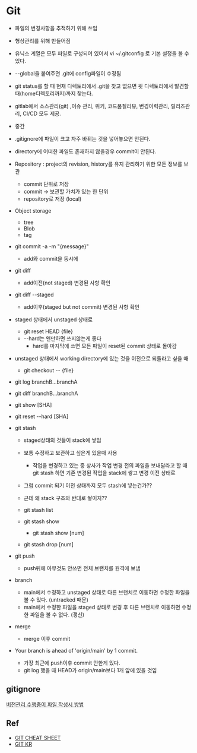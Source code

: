 # Git

- 파일의 변경사항을 추적하기 위해 쓰임
- 형상관리를 위해 만들어짐
- 유닉스 계열은 모두 파일로 구성되어 있어서 vi ~/.gitconfig 로 기본 설정을 볼 수 있다.

- --global을 붙여주면 .git에 config파일이 수정됨
- git status를 할 때 현재 디렉토리에서 .git을 찾고 없으면 윗 디렉토리에서 발견할 때(home디렉토리까지)까지 찾는다.
- gitlab에서 소스관리(git) ,이슈 관리, 위키, 코드품질리뷰, 변경이력관리, 릴리즈관리, CI/CD 모두 제공.
- 중간
- .gitignore에 파일이 크고 자주 바뀌는 것을 넣어놓으면 안된다.
- directory에 어떠한 파일도 존재하지 않을경우 commit이 안된다.
- Repository : project의 revision, history를 유지 관리하기 위한 모든 정보를 보관
    - commit 단위로 저장
    - commit -> 보관할 가치가 있는 한 단위
    - repository로 저장 (local)
- Object storage
    - tree
    - Blob
    - tag
- git commit -a -m "{message}"
    - add와 commit을 동시에
- git diff
    - add이전(not staged) 변경된 사항 확인
- git diff --staged
    - add이후(staged but not commit) 변경된 사항 확인
- staged 상태에서 unstaged 상태로
    - git reset HEAD {file}
    - --hard는 왠만하면 쓰지않는게 좋다
        - hard를 마지막에 쓰면 모든 파일이 reset된 commit 상태로 돌아감
- unstaged 상태에서 working directory에 있는 것을 이전으로 되돌라고 싶을 때
    - git checkout -- {file}
- git log branchB...branchA
- git diff branchB...branchA
- git show [SHA]
- git reset --hard [SHA]
- git stash
    - staged상태의 것들이 stack에 쌓임
    - 보통 수정하고 보관하고 싶은게 있을때 사용
        - 작업을 변경하고 있는 중 상사가 작업 변경 전의 파일을 보내달라고 할 때 git stash 하면 기존 변경된 작업을 stack에 쌓고 변경 이전 상태로 
            
    - 그럼 commit 되기 이전 상태까지 모두 stash에 넣는건가?? 
    - 근데 왜 stack 구조와 반대로 쌓이지??
    - git stash list
    - git stash show
        - git stash show [num]
    - git stash drop [num]

- git push
    - push뒤에 아무것도 안쓰면 전체 브랜치를 원격에 보냄
- branch
    - main에서 수정하고 unstaged 상태로 다른 브랜치로 이동하면 수정한 파일을 볼 수 있다. (untracked 때문)
    - main에서 수정한 파일을 staged 상태로 변경 후 다른 브랜치로 이동하면 수정한 파일을 볼 수 없다. (갱신)
- merge
    - merge 이후 commit

- Your branch is ahead of 'origin/main' by 1 commit.
    - 가장 최근에 push이후 commit 안한게 있다.
    - git log 했을 때 HEAD가 origin/main보다 1개 앞에 있을 것임

## gitignore
[버전관리 수행중이 파일 작성시 방법](https://kyu9341.github.io/Git/2020/08/23/git_gitignore/)

## Ref
- [GIT CHEAT SHEET](https://education.github.com/git-cheat-sheet-education.pdf)
- [GIT KR](https://git-scm.com/book/ko/v2)
